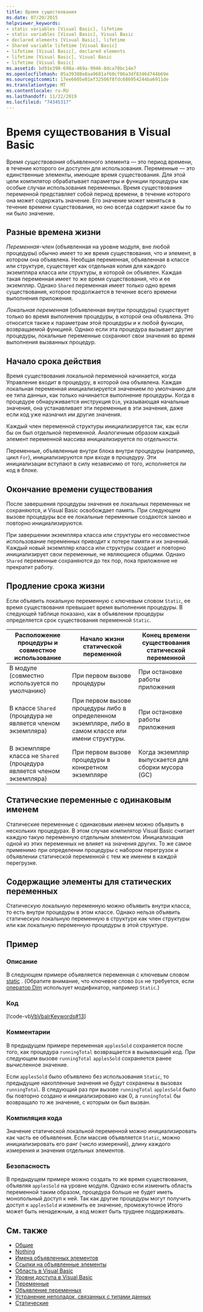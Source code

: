 ```yaml
---
title: Время существования
ms.date: 07/20/2015
helpviewer_keywords:
- static variables [Visual Basic], lifetime
- static variables [Visual Basic], Visual Basic
- declared elements [Visual Basic], lifetime
- Shared variable lifetime [Visual Basic]
- lifetime [Visual Basic], declared elements
- lifetime [Visual Basic], Visual Basic
- lifetime [Visual Basic]
ms.assetid: bd91e390-690a-469a-9946-8dca70bc14e7
ms.openlocfilehash: 05a39388e8aa9681af60cf86a3df8346d744b69e
ms.sourcegitcommit: 17ee6605e01ef32506f8fdc686954244ba6911de
ms.translationtype: MT
ms.contentlocale: ru-RU
ms.lasthandoff: 11/22/2019
ms.locfileid: "74345317"
---
```

# <a name="lifetime-in-visual-basic"></a>Время существования в Visual Basic
Время *существования* объявленного элемента — это период времени, в течение которого он доступен для использования. Переменные — это единственные элементы, имеющие время существования. Для этой цели компилятор обрабатывает параметры и функции процедуры как особые случаи использования переменных. Время существования переменной представляет собой период времени, в течение которого она может содержать значение. Его значение может меняться в течение времени существования, но оно всегда содержит какое бы то ни было значение.  
  
## <a name="different-lifetimes"></a>Разные времена жизни  
 *Переменная-член* (объявленная на уровне модуля, вне любой процедуры) обычно имеет то же время существования, что и элемент, в котором она объявлена. Необщая переменная, объявленная в классе или структуре, существует как отдельная копия для каждого экземпляра класса или структуры, в которой он объявлен. Каждая такая переменная имеет то же время существования, что и ее экземпляр. Однако `Shared` переменная имеет только одно время существования, которое продолжается в течение всего времени выполнения приложения.  
  
 *Локальная переменная* (объявленная внутри процедуры) существует только во время выполнения процедуры, в которой она объявлена. Это относится также к параметрам этой процедуры и к любой функции, возвращаемой функцией. Однако если эта процедура вызывает другие процедуры, локальные переменные сохраняют свои значения во время выполнения вызванных процедур.  
  
## <a name="beginning-of-lifetime"></a>Начало срока действия  
 Время существования локальной переменной начинается, когда Управление входит в процедуру, в которой она объявлена. Каждая локальная переменная инициализируется значением по умолчанию для ее типа данных, как только начинается выполнение процедуры. Когда в процедуре обнаруживается инструкция `Dim`, указывающая начальные значения, она устанавливает эти переменные в эти значения, даже если код уже назначил им другие значения.  
  
 Каждый член переменной структуры инициализируется так, как если бы он был отдельной переменной. Аналогичным образом каждый элемент переменной массива инициализируется по отдельности.  
  
 Переменные, объявленные внутри блока внутри процедуры (например, цикл `For`), инициализируются при входе в процедуру. Эти инициализации вступают в силу независимо от того, исполняется ли код в блоке.  
  
## <a name="end-of-lifetime"></a>Окончание времени существования  
 После завершения процедуры значения ее локальных переменных не сохраняются, и Visual Basic освобождает память. При следующем вызове процедуры все ее локальные переменные создаются заново и повторно инициализируются.  
  
 При завершении экземпляра класса или структуры его несовместное использование переменных приводит к потере памяти и их значений. Каждый новый экземпляр класса или структуры создает и повторно инициализирует свои переменные, не являющиеся общими. Однако `Shared` переменные сохраняются до тех пор, пока приложение не прекратит работу.  
  
## <a name="extension-of-lifetime"></a>Продление срока жизни  
 Если объявить локальную переменную с ключевым словом `Static`, ее время существования превышает время выполнения процедуры. В следующей таблице показано, как в объявлении процедуры определяется срок существования переменной `Static`.  
  
|Расположение процедуры и совместное использование|Начало жизни статической переменной|Конец времени существования статической переменной|  
|------------------------------------|-------------------------------------|-----------------------------------|  
|В модуле (совместно используется по умолчанию)|При первом вызове процедуры|При остановке работы приложения|  
|В классе `Shared` (процедура не является членом экземпляра)|При первом вызове процедуры либо в определенном экземпляре, либо в самом классе или имени структуры.|При остановке работы приложения|  
|В экземпляре класса не `Shared` (процедура является членом экземпляра)|При первом вызове процедуры в конкретном экземпляре|Когда экземпляр выпускается для сборки мусора (GC)|  
  
## <a name="static-variables-of-the-same-name"></a>Статические переменные с одинаковым именем  
 Статические переменные с одинаковым именем можно объявить в нескольких процедурах. В этом случае компилятор Visual Basic считает каждую такую переменную отдельным элементом. Инициализация одной из этих переменных не влияет на значения других. То же самое применимо при определении процедуры с набором перегрузок и объявлении статической переменной с тем же именем в каждой перегрузке.  
  
## <a name="containing-elements-for-static-variables"></a>Содержащие элементы для статических переменных  
 Статическую локальную переменную можно объявить внутри класса, то есть внутри процедуры в этом классе. Однако нельзя объявить статическую локальную переменную в структуре как член структуры или как локальную переменную процедуры в этой структуре.  
  
## <a name="example"></a>Пример  
  
### <a name="description"></a>Описание  
 В следующем примере объявляется переменная с ключевым словом [static](../../../../visual-basic/language-reference/modifiers/static.md) . (Обратите внимание, что ключевое слово `Dim` не требуется, если [оператор Dim](../../../../visual-basic/language-reference/statements/dim-statement.md) использует модификатор, например `Static`.)  
  
### <a name="code"></a>Код  
 [!code-vb[VbVbalrKeywords#13](~/samples/snippets/visualbasic/VS_Snippets_VBCSharp/VbVbalrKeywords/VB/class7.vb#13)]  
  
### <a name="comments"></a>Комментарии  
 В предыдущем примере переменная `applesSold` сохраняется после того, как процедура `runningTotal` возвращается в вызывающий код. При следующем вызове `runningTotal` `applesSold` сохраняется ранее вычисленное значение.  
  
 Если `applesSold` было объявлено без использования `Static`, то предыдущие накопленные значения не будут сохранены в вызовах `runningTotal`. В следующий раз при вызове `runningTotal` `applesSold` было бы повторно создано и инициализировано как 0, а `runningTotal` бы возвращало то же значение, с которым он был вызван.  
  
### <a name="compiling-the-code"></a>Компиляция кода  
 Значение статической локальной переменной можно инициализировать как часть ее объявления. Если массив объявляется `Static`, можно инициализировать его ранг (число измерений), длину каждого измерения и значения отдельных элементов.  
  
### <a name="security"></a>Безопасность  
 В предыдущем примере можно создать то же время существования, объявляя `applesSold` на уровне модуля. Однако если изменить область переменной таким образом, процедура больше не будет иметь монопольный доступ к ней. Так как другие процедуры могут получить доступ к `applesSold` и изменить ее значение, промежуточное Итого может быть ненадежным, а код может быть труднее поддерживать.  
  
## <a name="see-also"></a>См. также

- [Общие](../../../../visual-basic/language-reference/modifiers/shared.md)
- [Nothing](../../../../visual-basic/language-reference/nothing.md)
- [Имена объявленных элементов](../../../../visual-basic/programming-guide/language-features/declared-elements/declared-element-names.md)
- [Ссылки на объявленные элементы](../../../../visual-basic/programming-guide/language-features/declared-elements/references-to-declared-elements.md)
- [Область в Visual Basic](../../../../visual-basic/programming-guide/language-features/declared-elements/scope.md)
- [Уровни доступа в Visual Basic](../../../../visual-basic/programming-guide/language-features/declared-elements/access-levels.md)
- [Переменные](../../../../visual-basic/programming-guide/language-features/variables/index.md)
- [Объявление переменных](../../../../visual-basic/programming-guide/language-features/variables/variable-declaration.md)
- [Устранение неполадок, связанных с типами данных](../../../../visual-basic/programming-guide/language-features/data-types/troubleshooting-data-types.md)
- [Статические](../../../../visual-basic/language-reference/modifiers/static.md)
